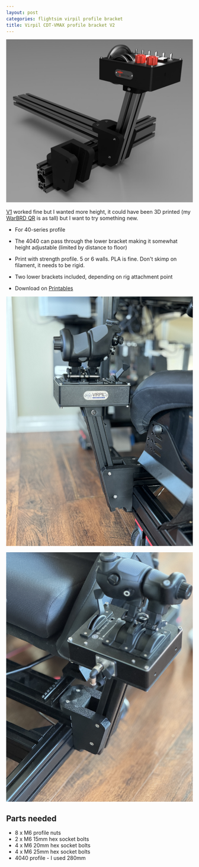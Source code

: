 ```yaml
---
layout: post
categories: flightsim virpil profile bracket
title: Virpil CDT-VMAX profile bracket V2
---
```




![image-20250612184811786](../assets/image-20250612184811786.png)

[V1](virpil-cdt-vmax-bracket-v1.md) worked fine but I wanted more height, it could have been 3D printed (my [WarBRD QR](warbrd-qr.markdown)  is as tall) but I want to try something new.

- For 40-series profile

- The 4040 can pass through the lower bracket making it somewhat height adjustable (limited by distance to floor)

- Print with strength profile. 5 or 6 walls. PLA is fine. Don't skimp on filament, it needs to be rigid.

- Two lower brackets included, depending on rig attachment point

- Download on [Printables](https://www.printables.com/model/1309679-virpil-cdt-vmax-profile-bracket)

  

![2025-06-12T182653_IMG_1369_edit](../assets/2025-06-12T182653_IMG_1369_edit-1749778869658-3.jpg)

![2025-06-12T182707_IMG_1370_edit](../assets/2025-06-12T182707_IMG_1370_edit-1749778869658-4.jpg)



## Parts needed

- 8 x M6 profile nuts
- 2 x M6 15mm hex socket bolts
- 4 x M6 20mm hex socket bolts 
- 4 x M6 25mm hex socket bolts 
- 4040 profile - I used 280mm



